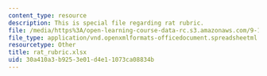 ```yaml
---
content_type: resource
description: This is special file regarding rat rubric.
file: /media/https%3A/open-learning-course-data-rc.s3.amazonaws.com/9-17-systems-neuroscience-lab-spring-2013/30a410a3b9253e01d4e11073ca08834b_rat_rubric.xlsx
file_type: application/vnd.openxmlformats-officedocument.spreadsheetml.sheet
resourcetype: Other
title: rat_rubric.xlsx
uid: 30a410a3-b925-3e01-d4e1-1073ca08834b
---
```

